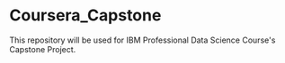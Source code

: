 # Coursera_Capstone
This repository will be used for IBM Professional Data Science Course's Capstone Project. 
